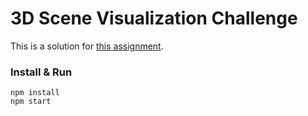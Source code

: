 # 3D Scene Visualization Challenge

This is a solution for [this assignment](ASSIGNMENT.md).

### Install & Run

````
npm install
npm start
````

### 
